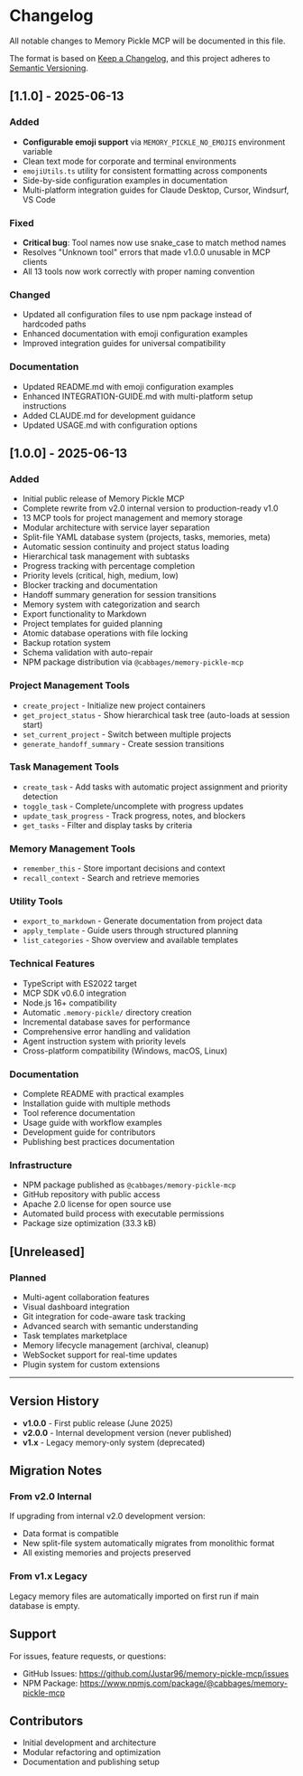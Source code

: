 # Changelog

All notable changes to Memory Pickle MCP will be documented in this file.

The format is based on [Keep a Changelog](https://keepachangelog.com/en/1.0.0/),
and this project adheres to [Semantic Versioning](https://semver.org/spec/v2.0.0.html).

## [1.1.0] - 2025-06-13

### Added
- **Configurable emoji support** via `MEMORY_PICKLE_NO_EMOJIS` environment variable
- Clean text mode for corporate and terminal environments
- `emojiUtils.ts` utility for consistent formatting across components
- Side-by-side configuration examples in documentation
- Multi-platform integration guides for Claude Desktop, Cursor, Windsurf, VS Code

### Fixed
- **Critical bug**: Tool names now use snake_case to match method names
- Resolves "Unknown tool" errors that made v1.0.0 unusable in MCP clients
- All 13 tools now work correctly with proper naming convention

### Changed
- Updated all configuration files to use npm package instead of hardcoded paths
- Enhanced documentation with emoji configuration examples
- Improved integration guides for universal compatibility

### Documentation
- Updated README.md with emoji configuration examples
- Enhanced INTEGRATION-GUIDE.md with multi-platform setup instructions  
- Added CLAUDE.md for development guidance
- Updated USAGE.md with configuration options

## [1.0.0] - 2025-06-13

### Added
- Initial public release of Memory Pickle MCP
- Complete rewrite from v2.0 internal version to production-ready v1.0
- 13 MCP tools for project management and memory storage
- Modular architecture with service layer separation
- Split-file YAML database system (projects, tasks, memories, meta)
- Automatic session continuity and project status loading
- Hierarchical task management with subtasks
- Progress tracking with percentage completion
- Priority levels (critical, high, medium, low)
- Blocker tracking and documentation
- Handoff summary generation for session transitions
- Memory system with categorization and search
- Export functionality to Markdown
- Project templates for guided planning
- Atomic database operations with file locking
- Backup rotation system
- Schema validation with auto-repair
- NPM package distribution via `@cabbages/memory-pickle-mcp`

### Project Management Tools
- `create_project` - Initialize new project containers
- `get_project_status` - Show hierarchical task tree (auto-loads at session start)
- `set_current_project` - Switch between multiple projects
- `generate_handoff_summary` - Create session transitions

### Task Management Tools
- `create_task` - Add tasks with automatic project assignment and priority detection
- `toggle_task` - Complete/uncomplete with progress updates
- `update_task_progress` - Track progress, notes, and blockers
- `get_tasks` - Filter and display tasks by criteria

### Memory Management Tools
- `remember_this` - Store important decisions and context
- `recall_context` - Search and retrieve memories

### Utility Tools
- `export_to_markdown` - Generate documentation from project data
- `apply_template` - Guide users through structured planning
- `list_categories` - Show overview and available templates

### Technical Features
- TypeScript with ES2022 target
- MCP SDK v0.6.0 integration
- Node.js 16+ compatibility
- Automatic `.memory-pickle/` directory creation
- Incremental database saves for performance
- Comprehensive error handling and validation
- Agent instruction system with priority levels
- Cross-platform compatibility (Windows, macOS, Linux)

### Documentation
- Complete README with practical examples
- Installation guide with multiple methods
- Tool reference documentation
- Usage guide with workflow examples
- Development guide for contributors
- Publishing best practices documentation

### Infrastructure
- NPM package published as `@cabbages/memory-pickle-mcp`
- GitHub repository with public access
- Apache 2.0 license for open source use
- Automated build process with executable permissions
- Package size optimization (33.3 kB)

## [Unreleased]

### Planned
- Multi-agent collaboration features
- Visual dashboard integration
- Git integration for code-aware task tracking
- Advanced search with semantic understanding
- Task templates marketplace
- Memory lifecycle management (archival, cleanup)
- WebSocket support for real-time updates
- Plugin system for custom extensions

---

## Version History

- **v1.0.0** - First public release (June 2025)
- **v2.0.0** - Internal development version (never published)
- **v1.x** - Legacy memory-only system (deprecated)

## Migration Notes

### From v2.0 Internal
If upgrading from internal v2.0 development version:
- Data format is compatible
- New split-file system automatically migrates from monolithic format
- All existing memories and projects preserved

### From v1.x Legacy
Legacy memory files are automatically imported on first run if main database is empty.

## Support

For issues, feature requests, or questions:
- GitHub Issues: https://github.com/Justar96/memory-pickle-mcp/issues
- NPM Package: https://www.npmjs.com/package/@cabbages/memory-pickle-mcp

## Contributors

- Initial development and architecture
- Modular refactoring and optimization
- Documentation and publishing setup